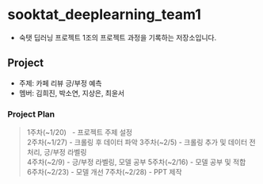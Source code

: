 # sooktat_deeplearning_team1

- 숙탯 딥러닝 프로젝트 1조의 프로젝트 과정을 기록하는 저장소입니다.

## Project
- 주제: 카페 리뷰 긍/부정 예측
- 멤버: 김희진, 박소연, 지상은, 최윤서

### Project Plan
> 1주차(~1/20)&nbsp;&nbsp;&nbsp;- 프로젝트 주제 설정  
> 2주차(~1/27) - 크롤링 후 데이터 파악
> 3주차(~2/5) - 크롤링 추가 및 데이터 전처리, 긍/부정 라벨링  
> 4주차(~2/9) - 긍/부정 라벨링, 모델 공부 
> 5주차(~2/16) - 모델 공부 및 적합  
> 6주차(~2/23) - 모델 개선
> 7주차(~2/28) - PPT 제작

